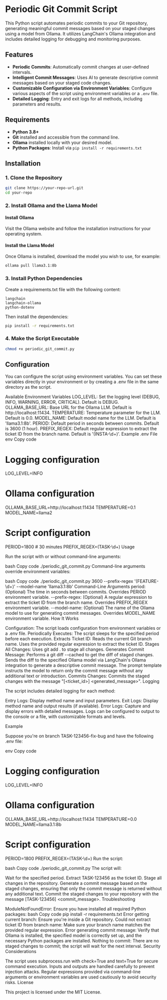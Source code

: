 # Periodic Git Commit Script

This Python script automates periodic commits to your Git repository, generating meaningful commit messages based on your staged changes using a model from Ollama. It utilizes LangChain's Ollama integration and includes detailed logging for debugging and monitoring purposes.

## Features

- **Periodic Commits**: Automatically commit changes at user-defined intervals.
- **Intelligent Commit Messages**: Uses AI to generate descriptive commit messages based on your staged code changes.
- **Customizable Configuration via Environment Variables**: Configure various aspects of the script using environment variables or a `.env` file.
- **Detailed Logging**: Entry and exit logs for all methods, including parameters and results.

## Requirements

- **Python 3.8+**
- **Git** installed and accessible from the command line.
- **Ollama** installed locally with your desired model.
- **Python Packages**: Install via `pip install -r requirements.txt`

## Installation

### 1. Clone the Repository

```bash
git clone https://your-repo-url.git
cd your-repo
```

### 2. Install Ollama and the Llama Model

#### Install Ollama

Visit the Ollama website and follow the installation instructions for your operating system.

#### Install the Llama Model

Once Ollama is installed, download the model you wish to use, for example:

``` bash
ollama pull llama3.1:8b
```

### 3. Install Python Dependencies
Create a requirements.txt file with the following content:

```text
langchain
langchain-ollama
python-dotenv
```

Then install the dependencies:

```bash
pip install -r requirements.txt
```

### 4. Make the Script Executable

```bash
chmod +x periodic_git_commit.py
```

## Configuration

You can configure the script using environment variables. You can set these variables directly in your environment or by creating a .env file in the same directory as the script.

Available Environment Variables
LOG_LEVEL: Set the logging level (DEBUG, INFO, WARNING, ERROR, CRITICAL). Default is DEBUG.
OLLAMA_BASE_URL: Base URL for the Ollama LLM. Default is http://localhost:11434.
TEMPERATURE: Temperature parameter for the LLM. Default is 0.0.
MODEL_NAME: Default model name for the LLM. Default is 'llama3.1:8b'.
PERIOD: Default period in seconds between commits. Default is 3600 (1 hour).
PREFIX_REGEX: Default regular expression to extract the ticket ID from the branch name. Default is '(INSTA-\d+)'.
Example .env File
env
Copy code
# Logging configuration
LOG_LEVEL=INFO

# Ollama configuration
OLLAMA_BASE_URL=http://localhost:11434
TEMPERATURE=0.1
MODEL_NAME=llama2

# Script configuration
PERIOD=1800  # 30 minutes
PREFIX_REGEX=(TASK-\d+)
Usage

Run the script with or without command-line arguments:

bash
Copy code
./periodic_git_commit.py
Command-line arguments override environment variables:

bash
Copy code
./periodic_git_commit.py 3600 --prefix-regex '(FEATURE-\d+)' --model-name 'llama3.1:8b'
Command-Line Arguments
period: (Optional) The time in seconds between commits. Overrides PERIOD environment variable.
--prefix-regex: (Optional) A regular expression to extract the ticket ID from the branch name. Overrides PREFIX_REGEX environment variable.
--model-name: (Optional) The name of the Ollama model to use for generating commit messages. Overrides MODEL_NAME environment variable.
How It Works

Configuration: The script loads configuration from environment variables or a .env file.
Periodically Executes: The script sleeps for the specified period before each execution.
Extracts Ticket ID:
Reads the current Git branch name.
Uses the provided regular expression to extract the ticket ID.
Stages All Changes: Uses git add . to stage all changes.
Generates Commit Message:
Performs a git diff --cached to get the diff of staged changes.
Sends the diff to the specified Ollama model via LangChain's Ollama integration to generate a descriptive commit message.
The prompt template instructs the model to return only the commit message without any additional text or introduction.
Commits Changes:
Commits the staged changes with the message "[<ticket_id>] <generated_message>".
Logging

The script includes detailed logging for each method:

Entry Logs: Display method name and input parameters.
Exit Logs: Display method name and output results (if available).
Error Logs: Capture and display errors with detailed messages.
Logs can be configured to output to the console or a file, with customizable formats and levels.

Example

Suppose you're on branch TASK-123456-fix-bug and have the following .env file:

env
Copy code
# Logging configuration
LOG_LEVEL=INFO

# Ollama configuration
OLLAMA_BASE_URL=http://localhost:11434
TEMPERATURE=0.0
MODEL_NAME=llama3.1:8b

# Script configuration
PERIOD=1800
PREFIX_REGEX=(TASK-\d+)
Run the script:

bash
Copy code
./periodic_git_commit.py
The script will:

Wait for the specified period.
Extract TASK-123456 as the ticket ID.
Stage all changes in the repository.
Generate a commit message based on the staged changes, ensuring that only the commit message is returned without any additional text.
Commit the staged changes to your repository with the message [TASK-123456] <commit_message>.
Troubleshooting

ModuleNotFoundError: Ensure you have installed all required Python packages:
bash
Copy code
pip install -r requirements.txt
Error getting current branch: Ensure you're inside a Git repository.
Could not extract ticket ID from branch name: Make sure your branch name matches the provided regular expression.
Error generating commit message: Verify that Ollama is installed, the specified model is correctly set up, and the necessary Python packages are installed.
Nothing to commit: There are no staged changes to commit; the script will wait for the next interval.
Security Considerations

The script uses subprocess.run with check=True and text=True for secure command execution.
Inputs and outputs are handled carefully to prevent injection attacks.
Regular expressions provided via command-line arguments or environment variables are used cautiously to avoid security risks.
License

This project is licensed under the MIT License.